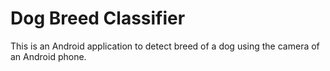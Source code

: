 # Dog Breed Classifier

This is an Android application to detect breed of a dog using the camera of an Android phone.
